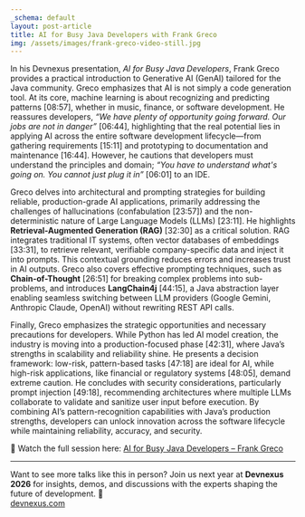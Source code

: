```yaml
---
_schema: default
layout: post-article
title: AI for Busy Java Developers with Frank Greco
img: /assets/images/frank-greco-video-still.jpg
---
```

In his Devnexus presentation, *AI for Busy Java Developers*, Frank Greco provides a practical introduction to Generative AI (GenAI) tailored for the Java community. Greco emphasizes that AI is not simply a code generation tool. At its core, machine learning is about recognizing and predicting patterns [08:57], whether in music, finance, or software development. He reassures developers, *“We have plenty of opportunity going forward. Our jobs are not in danger”* [06:44], highlighting that the real potential lies in applying AI across the entire software development lifecycle—from gathering requirements [15:11] and prototyping to documentation and maintenance [16:44]. However, he cautions that developers must understand the principles and domain; *“You have to understand what's going on. You cannot just plug it in”* [06:01] to an IDE.

Greco delves into architectural and prompting strategies for building reliable, production-grade AI applications, primarily addressing the challenges of hallucinations (confabulation [23:57]) and the non-deterministic nature of Large Language Models (LLMs) [23:11]. He highlights **Retrieval-Augmented Generation (RAG)** [32:30] as a critical solution. RAG integrates traditional IT systems, often vector databases of embeddings [33:31], to retrieve relevant, verifiable company-specific data and inject it into prompts. This contextual grounding reduces errors and increases trust in AI outputs. Greco also covers effective prompting techniques, such as **Chain-of-Thought** [26:51] for breaking complex problems into sub-problems, and introduces **LangChain4j** [44:15], a Java abstraction layer enabling seamless switching between LLM providers (Google Gemini, Anthropic Claude, OpenAI) without rewriting REST API calls.

Finally, Greco emphasizes the strategic opportunities and necessary precautions for developers. While Python has led AI model creation, the industry is moving into a production-focused phase [42:31], where Java’s strengths in scalability and reliability shine. He presents a decision framework: low-risk, pattern-based tasks [47:18] are ideal for AI, while high-risk applications, like financial or regulatory systems [48:05], demand extreme caution. He concludes with security considerations, particularly prompt injection [49:18], recommending architectures where multiple LLMs collaborate to validate and sanitize user input before execution. By combining AI’s pattern-recognition capabilities with Java’s production strengths, developers can unlock innovation across the software lifecycle while maintaining reliability, accuracy, and security.

🎥 Watch the full session here: [AI for Busy Java Developers – Frank Greco](http://www.youtube.com/watch?v=4lycTG9XThk)  

---

Want to see more talks like this in person? Join us next year at **Devnexus 2026** for insights, demos, and discussions with the experts shaping the future of development. 🚀  
[devnexus.com](https://devnexus.com)
